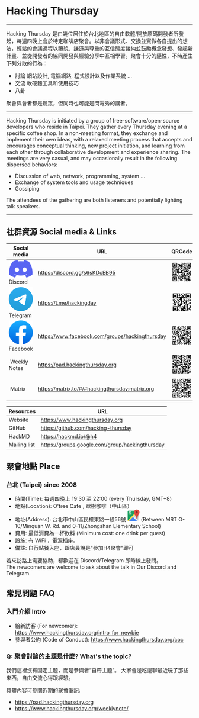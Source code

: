 # Hacking Thursday

---

Hacking Thursday 是由幾位居住於台北地區的自由軟體/開放原碼開發者所發起，每週四晚上會於特定咖啡店聚會。以非會議形式、交換並實做各自提出的想法，輕鬆的會議過程以禮貌、謙遜與尊重的互信態度接納並鼓勵概念發想、發起新計畫、並從開發者的協同開發與經驗分享中互相學習。聚會十分的隨性，不時產生下列分散的行為：

 - 討論 網站設計, 電腦網路, 程式設計以及作業系統 ...
 - 交流 軟硬體工具和使用技巧
 - 八卦

聚會與會者都是聽眾，但同時也可能是閃電秀的講者。


---
   
Hacking Thursday is initiated by a group of free-software/open-source developers who reside in Taipei. They gather every Thursday evening at a specific coffee shop. In a non-meeting format, they exchange and implement their own ideas, with a relaxed meeting process that accepts and encourages conceptual thinking, new project initiation, and learning from each other through collaborative development and experience sharing. The meetings are very casual, and may occasionally result in the following dispersed behaviors:

 - Discussion of web, network, programming, system ...
 - Exchange of system tools and usage techniques
 - Gossiping

The attendees of the gathering are both listeners and potentially lighting talk speakers.

    
---


## 社群資源 Social media & Links

| Social media | URL | QRCode|
|--|--|--|
| <img src="/static/img/discord.svg" alt="" width="80" /> Discord | <https://discord.gg/s6sKDcEB95> | <img src="/static/img/qrcode_discord.svg" alt="" width="100" /> |
| <img src="/static/img/telegram.svg" alt="" width="80" /> Telegram | <https://t.me/hackingday> | <img src="/static/img/qrcode_telegram.svg" alt="" width="100" /> |
| <img src="/static/img/facebook.svg" alt="" width="80" /> Facebook | <https://www.facebook.com/groups/hackingthursday> | <img src="/static/img/qrcode_facebook.svg" alt="" width="100" /> |
| <img src="https://hackmd.io/favicon.png" alt="" width="80" /> Weekly Notes | <https://pad.hackingthursday.org> | <img src="/static/img/qrcode_pad.svg" alt="" width="100" /> |
| <img src="https://matrix.org/assets/favicon.svg" alt="" width="80" /> Matrix | <https://matrix.to/#/#hackingthursday:matrix.org> | <img src="/static/img/qrcode_matrix.svg" alt="" width="100" /> |


| Resources | URL |
|--|--|
| Website | <https://www.hackingthursday.org> |
| GitHub | <https://github.com/hacking-thursday> |
| HackMD | <https://hackmd.io/@h4> | 
| Mailing list | <https://groups.google.com/group/hackingthursday> |


## 聚會地點 Place

### 台北 (Taipei) since 2008

- 時間(Time): 每週四晚上 19:30 至 22:00 (every Thursday, GMT+8)
- 地點(Location): O'tree Cafe , 歐樹咖啡（中山區）
- 地址(Address): 台北市中山區民權東路一段56號 [<img src="/static/img/googlemap.svg" alt="" width="32" />](https://goo.gl/maps/MhyaQMXXaE2YHKud6) (Between MRT O-10/Minquan W. Rd. and 0-11/Zhongshan Elementary School)
- 費用: 最低消費為一杯飲料 (Minimum cost: one drink per guest)
- 設施: 有 WiFi ，電源插座。
- 備註: 自行點餐入座，跟店員說是"參加H4聚會"即可 

    
若來訪路上需要協助，都歡迎在 Discord/Telegram 即時線上發問。   
The newcomers are welcome to ask about the talk in Our Discord and Telegram.


## 常見問題 FAQ

### 入門介紹 Intro

- 給新訪客 (For newcomer): <https://www.hackingthursday.org/intro_for_newbie>
- 參與者公約 (Code of Conduct): <https://www.hackingthursday.org/coc>


### Q: 聚會討論的主題是什麼? What's the topic?

我們這裡沒有固定主題，而是參與者“自帶主題”。 大家會邊吃邊聊最近玩了那些東西，自由交流心得跟經驗。

具體內容可參閱近期的聚會筆記:

- <https://pad.hackingthursday.org>
- <https://www.hackingthursday.org/weeklynote/>

<!--

References and sources:

- Google Maps' icon: https://www.flaticon.com/free-icon/google-maps_2335353
- QR Code Generator: https://goqr.me/

-->
